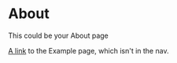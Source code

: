 # About

This could be your About page

[A link](#Example) to the Example page, which isn't in the nav.
